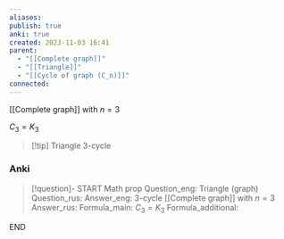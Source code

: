 ```yaml
---
aliases: 
publish: true
anki: true
created: 2023-11-03 16:41
parent:
  - "[[Complete graph]]"
  - "[[Triangle]]"
  - "[[Cycle of graph (C_n)]]"
connected:
---
```

[[Complete graph]] with $n=3$

$C_3 = K_3 {}$

> [!tip] Triangle
> 3-cycle

### Anki
> [!question]-
START
Math prop
Question_eng: Triangle (graph)
Question_rus: 
Answer_eng: 3-cycle
[[Complete graph]] with ${} n=3$
Answer_rus: 
Formula_main: $C_3 = K_3$
Formula_additional:
<!--ID: 1699131352172-->
END










